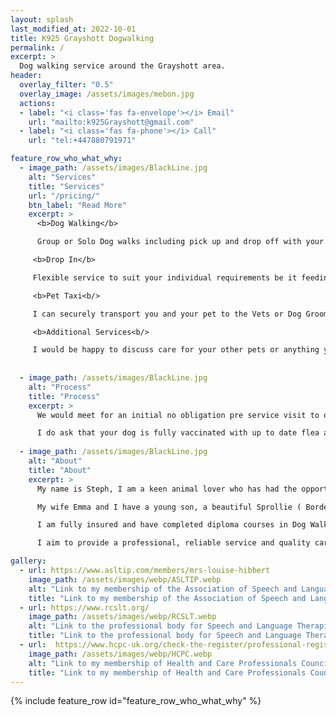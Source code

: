 ```yaml
---
layout: splash
last_modified_at: 2022-10-01
title: K925 Grayshott Dogwalking
permalink: /
excerpt: >
  Dog walking service around the Grayshott area.
header:
  overlay_filter: "0.5"
  overlay_image: /assets/images/mebon.jpg
  actions:
  - label: "<i class='fas fa-envelope'></i> Email"
    url: "mailto:k925Grayshott@gmail.com"
  - label: "<i class='fas fa-phone'></i> Call"
    url: "tel:+447880791971"

feature_row_who_what_why:
  - image_path: /assets/images/BlackLine.jpg
    alt: "Services"
    title: "Services"
    url: "/pricing/"
    btn_label: "Read More"
    excerpt: >
      <b>Dog Walking</b>

      Group or Solo Dog walks including pick up and drop off with your furry friend having had plenty of fun along the way. They will be provided with water and toweled down before returning.

     <b>Drop In</b>

     Flexible service to suit your individual requirements be it feeding your pets to watering the plants.

     <b>Pet Taxi<b/>

     I can securely transport you and your pet to the Vets or Dog Groomers, and wait to transport you home again.

     <b>Additional Services<b/>

     I would be happy to discuss care for your other pets or anything you may require additionally whilst on a walk or during a visit.
       
     
  - image_path: /assets/images/BlackLine.jpg
    alt: "Process"
    title: "Process"
    excerpt: >
      We would meet for an initial no obligation pre service visit to discuss you and your dog's individual requirements. This could be at your home or on a short walk if you prefer.

      I do ask that your dog is fully vaccinated with up to date flea and worming.  
       
  - image_path: /assets/images/BlackLine.jpg
    alt: "About"
    title: "About"
    excerpt: >
      My name is Steph, I am a keen animal lover who has had the opportunity to follow my dream of working with animals. My dog walking & pet sitting service covers Grayshott and surrounding areas.

      My wife Emma and I have a young son, a beautiful Sprollie ( Border Collie, Springer Spaniel Cross ) called Bonnie and 2 cats, Pepper & Peach. My family was the driving force behind me leaving my Sales Kitchen Designer job with its long hours & weekends to start K925.

      I am fully insured and have completed diploma courses in Dog Walking and Pet Sitting which includes Animal First Aid and also in Canine Communication.

      I aim to provide a professional, reliable service and quality care for your furry friends.

gallery:
  - url: https://www.asltip.com/members/mrs-louise-hibbert
    image_path: /assets/images/webp/ASLTIP.webp
    alt: "Link to my membership of the Association of Speech and Language Therapists in Independent Practice"
    title: "Link to my membership of the Association of Speech and Language Therapists in Independent Practice"
  - url: https://www.rcslt.org/
    image_path: /assets/images/webp/RCSLT.webp
    alt: "Link to the professional body for Speech and Language Therapists"
    title: "Link to the professional body for Speech and Language Therapists"
  - url:  https://www.hcpc-uk.org/check-the-register/professional-registration-detail/?query=SL08478&profession=SL
    image_path: /assets/images/webp/HCPC.webp
    alt: "Link to my membership of Health and Care Professionals Council"
    title: "Link to my membership of Health and Care Professionals Council"
---
```



{% include feature_row id="feature_row_who_what_why" %}

<!-- {% include gallery type="center" %} -->

